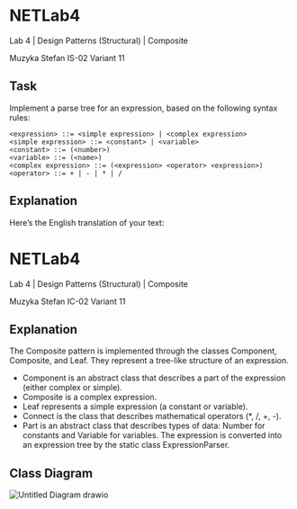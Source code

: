 # NETLab4

Lab 4 | Design Patterns (Structural) | Composite

Muzyka Stefan
IS-02
Variant 11

## Task
Implement a parse tree for an expression, based on the following syntax rules:
```
<expression> ::= <simple expression> | <complex expression>
<simple expression> ::= <constant> | <variable>
<constant> ::= (<number>)
<variable> ::= (<name>)
<complex expression> ::= (<expression> <operator> <expression>)
<operator> ::= + | - | * | /
```

## Explanation

Here’s the English translation of your text:

# NETLab4

Lab 4 | Design Patterns (Structural) | Composite

Muzyka Stefan
IC-02
Variant 11

## Explanation
The Composite pattern is implemented through the classes Component, Composite, and Leaf. They represent a tree-like structure of an expression.

- Component is an abstract class that describes a part of the expression (either complex or simple).
- Composite is a complex expression.
- Leaf represents a simple expression (a constant or variable).
- Connect is the class that describes mathematical operators (*, /, +, -).
- Part is an abstract class that describes types of data: Number for constants and Variable for variables.
The expression is converted into an expression tree by the static class ExpressionParser.

## Class Diagram
![Untitled Diagram drawio](https://user-images.githubusercontent.com/76735417/186913289-42efdcc1-5aef-4beb-b25f-fd1b8bc08661.png)
